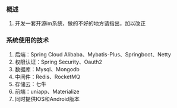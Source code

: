 ### 概述
1. 开发一套开源im系统，做的不好的地方请指出，加以改正

### 系统使用的技术
1. 后端：Spring Cloud Alibaba、Mybatis-Plus、Springboot、Netty
2. 权限认证：Spring Security、Oauth2
3. 数据库：Mysql、Mongodb
4. 中间件：Redis、RocketMQ
5. 存储云：七牛
6. 前端：uniapp、Materialize
7. 同时提供IOS和Android版本
